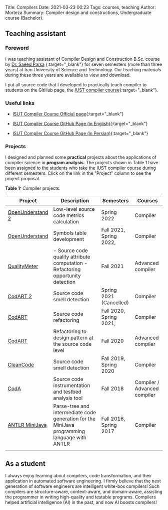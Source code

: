 Title: Compilers
Date: 2021-03-23 00:23
Tags: courses, teaching
Author: Morteza
Summary: Compiler design and constructions, Undergraduate course (Bachelor). 


## Teaching assistant


### Foreword
I was teaching assistant of Compiler Design and Construction B.Sc. course by [Dr. Saeed Parsa](http://parsa.iust.ac.ir/) {:target="_blank"} for seven semesters (more than three years) at Iran University of Science and Technology. Our teaching materials during these three years are available to view and download.

I put all source code that I developed to practically teach compiler  to students on the GitHub page, the [IUST compiler course](http://parsa.iust.ac.ir/courses/compilers/){:target="_blank"}. 


### Useful links

* [ISUT Compiler Course Official page](http://parsa.iust.ac.ir/courses/compilers/){:target="_blank"}
  
* [ISUT Compiler Course GitHub Page (in English)](https://m-zakeri.github.io/IUSTCompiler/){:target="_blank"}

* [ISUT Compiler Course GitHub Page (in Persian)](https://compileriust.github.io/){:target="_blank"}


### Projects

I designed and planned some **practical** projects about the applications of compiler science in **program analysis**.
The projects shown in Table 1 have been assigned to the students who take the IUST compiler course during different semesters. Click on the link in the "Project" column to see the project proposal. 


**Table 1:** Compiler projects.

 | Project               	                                                       |     Description                                                                                         	|     Semesters                    	|     Courses                             	|
|-------------------------------------------------------------------------------|---------------------------------------------------------------------------------------------------------	|----------------------------------	|-----------------------------------------	|
| [OpenUnderstand  2](https://m-zakeri.github.io/IUSTCompiler/projects/core_symbol_table_development/)    	                    |     Low-level source   code metrics calculation                                                         	|     Spring 2022                  	|     Compiler                            	|
| [OpenUnderstand](https://m-zakeri.github.io/IUSTCompiler/projects/core_symbol_table_development/)        	                   |     Symbols table   development                                                                         	|     Fall 2021,   Spring 2022,    	|     Compiler                            	|
| [QualityMeter](https://m-zakeri.github.io/IUSTCompiler/projects/core_software_metrics_development/)          	               |     - Source code   quality attribute computation     - Refactoring   opportunity detection             	|     Fall 2021                    	|     Advanced compiler                   	|
| [CodART 2](https://m-zakeri.github.io/IUSTCompiler/projects/core_code_smell_development/)              	                     |     Source code   smell detection                                                                       	|     Spring 2021   (Cancelled)    	|     Compiler                            	|
| [CodART](https://m-zakeri.github.io/IUSTCompiler/projects/core_refactoring_to_design_patterns_development/)                	 |     Source code   refactoring                                                                           	|     Fall 2020,   Spring 2021,    	|     Compiler                            	|
| [CodART](https://m-zakeri.github.io/IUSTCompiler/projects/core_refactorings_development/)                	                   |     Refactoring   to design pattern at the source code level                                            	|     Fall 2020                    	|     Advanced compiler                   	|
| [CleanCode](https://m-zakeri.github.io/IUSTCompiler/projects/core_clean_code_development/)            	                      |     Source code   smell detection                                                                       	|     Fall 2019,   Spring 2020     	|     Compiler                            	|
| [CodA](https://m-zakeri.github.io/IUSTCompiler/projects/core_source_code_instrumentation_development/)                  	    |     Source code instrumentation   and testbed analysis tool                                             	|     Fall 2018                    	|     Compiler /     Advanced compiler    	|
| [ANTLR MiniJava](https://m-zakeri.github.io/IUSTCompiler/projects/mini_java_compiler_development/)        	                  |     Parse-tree   and intermediate code generation for the MiniJava programming language with   ANTLR    	|     Fall 2016,   Spring 2017     	|     Compiler                            	|
| 	                                                                             |                                                                                                         	|                                  	|                                         	|





## As a student

I always enjoy learning about compilers, code transformation, and their application in automated software engineering. I firmly believe that the next generation of software engineers are intelligent white-box compilers! Such compilers are structure-aware, context-aware, and domain-aware, assisting the programmer in writing high-quality and testable programs. 
Compilers helped artificial intelligence (AI) in the past, and now AI boosts compilers!


